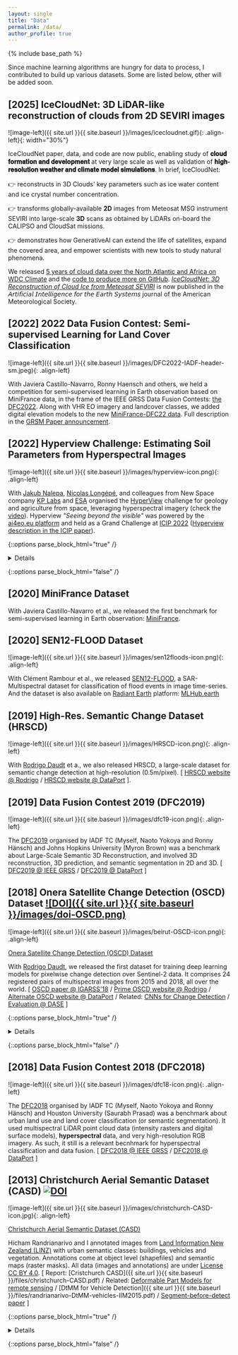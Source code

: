 ```yaml
---
layout: single
title: "Data"
permalink: /data/
author_profile: true
---
```


{% include base_path %}

Since machine learning algorithms are hungry for data to process, I contributed to build up various datasets. Some are listed below, other will be added soon.

## \[2025\] IceCloudNet: 3D LiDAR-like reconstruction of clouds from 2D SEVIRI images 

![image-left]({{ site.url }}{{ site.baseurl }}/images/icecloudnet.gif){: .align-left}{: width="30%"}

IceCloudNet paper, data, and code are now public, enabling study of **𝐜𝐥𝐨𝐮𝐝 𝐟𝐨𝐫𝐦𝐚𝐭𝐢𝐨𝐧 𝐚𝐧𝐝 𝐝𝐞𝐯𝐞𝐥𝐨𝐩𝐦𝐞𝐧𝐭** at very large scale as well as validation of **𝐡𝐢𝐠𝐡-𝐫𝐞𝐬𝐨𝐥𝐮𝐭𝐢𝐨𝐧 𝐰𝐞𝐚𝐭𝐡𝐞𝐫 𝐚𝐧𝐝 𝐜𝐥𝐢𝐦𝐚𝐭𝐞 𝐦𝐨𝐝𝐞𝐥 𝐬𝐢𝐦𝐮𝐥𝐚𝐭𝐢𝐨𝐧𝐬**. In brief, IceCloudNet:

👉 reconstructs in 3D Clouds' key parameters such as ice water content and ice crystal number concentration.

👉 transforms globally-available **2D** images from Meteosat MSG instrument SEVIRI into large-scale **3D** scans as obtained by LiDARs on-board the CALIPSO and CloudSat missions.

👉 demonstrates how GenerativeAI can extend the life of satellites, expand the covered area, and empower scientists with new tools to study natural phenomena.

We released [5 years of cloud data over the North Atlantic and Africa on WDC Climate](https://www.wdc-climate.de/ui/entry?acronym=IceCloudNet_3Drecon) and the [code to produce more on GitHub](https://github.com/tabularaza27/ice_cloud_net). 
[*IceCloudNet: 3D Reconstruction of Cloud Ice from Meteosat SEVIRI*](https://www.wdc-climate.de/ui/entry?acronym=IceCloudNet_3Drecon) is now published in the 𝘈𝘳𝘵𝘪𝘧𝘪𝘤𝘪𝘢𝘭 𝘐𝘯𝘵𝘦𝘭𝘭𝘪𝘨𝘦𝘯𝘤𝘦 𝘧𝘰𝘳 𝘵𝘩𝘦 𝘌𝘢𝘳𝘵𝘩 𝘚𝘺𝘴𝘵𝘦𝘮𝘴 journal of the American Meteorological Society.

## \[2022\] 2022 Data Fusion Contest: Semi-supervised Learning for Land Cover Classification

![image-left]({{ site.url }}{{ site.baseurl }}/images/DFC2022-IADF-header-sm.jpeg){: .align-left}

With Javiera Castillo-Navarro, Ronny Haensch and others, we held a competition for semi-supervised learning in Earth observation based on MiniFrance data, in the frame of the IEEE GRSS Data Fusion Contests: [the DFC2022](https://www.grss-ieee.org/community/technical-committees/2022-ieee-grss-data-fusion-contest-semi-supervised-learning-for-land-cover-classification/). Along with VHR EO imagery and landcover classes, we added digital elevation models to the new [MiniFrance-DFC22 data](https://ieee-dataport.org/competitions/data-fusion-contest-2022-dfc2022). Full description in the [GRSM Paper announcement](https://ieeexplore.ieee.org/document/9764835).

## \[2022\] Hyperview Challenge: Estimating Soil Parameters from Hyperspectral Images

![image-left]({{ site.url }}{{ site.baseurl }}/images/hyperview-icon.png){: .align-left}

With [Jakub Nalepa](https://www.researchgate.net/profile/Jakub-Nalepa-2), [Nicolas Longépé](), and colleagues from New Space company [KP Labs](https://kplabs.space/) and [ESA](https://www.esa.int/) organised the [HyperView](https://platform.ai4eo.eu/seeing-beyond-the-visible-permanent) challenge for geology and agriculture from space, leveraging hyperspectral imagery (check the [video](https://youtu.be/UeBbkfLJe40)). Hyperview _"Seeing beyond the visible"_  was powered by the [ai4eo.eu platform](https://ai4eo.eu/challenge/hyperview-challenge/) and held as a Grand Challenge at [ICIP 2022](https://2022.ieeeicip.org/challenges/) ([Hyperview description in the ICIP paper](https://ieeexplore.ieee.org/document/9897443)).

{::options parse_block_html="true" /}
<details>
You are free to use and/or refer to the HYPERVIEW dataset in your own research (non-commercial use): [hyperview can be found here](https://platform.ai4eo.eu/seeing-beyond-the-visible-permanent/data) and the (incomplete) [PapersWithCode entry is here](https://paperswithcode.com/dataset/hyperview). If using this dataset, please cite: **The Hyperview Challenge: Estimating Soil Parameters from Hyperspectral Images** _Nalepa et al._ IEEE ICIP Bordeaux, France, October 2022

```
@INPROCEEDINGS{9897443,
  author={Nalepa, Jakub and {Le Saux}, Bertrand and {Longépé}, Nicolas and Tulczyjew, Lukasz and Myller, Michal and Kawulok, Michal and Smykala, Krzysztof and Gumiela, Michal},
  booktitle={2022 IEEE International Conference on Image Processing (ICIP)},
  title={The Hyperview Challenge: Estimating Soil Parameters from Hyperspectral Images},
  year={2022},
  pages={4268-4272},
  doi={10.1109/ICIP46576.2022.9897443}
}
```
</details>

{::options parse_block_html="false" /}

## \[2020\] MiniFrance Dataset

With Javiera Castillo-Navarro et al., we released the first benchmark for semi-supervised learning in Earth observation: [MiniFrance](https://ieee-dataport.org/open-access/minifrance).

## \[2020\] SEN12-FLOOD Dataset

![image-left]({{ site.url }}{{ site.baseurl }}/images/sen12floods-icon.png){: .align-left}

With Clément Rambour et al., we released [SEN12-FLOOD](https://ieee-dataport.org/open-access/sen12-flood-sar-and-multispectral-dataset-flood-detection), a SAR-Multispectral dataset for classification of flood events in image time-series. And the dataset is also available on [Radiant Earth](https://www.radiant.earth/) platform: [MLHub.earth](https://mlhub.earth/data/sen12floods)

## \[2019\] High-Res. Semantic Change Dataset (HRSCD) 

![image-left]({{ site.url }}{{ site.baseurl }}/images/HRSCD-icon.png){: .align-left}

With [Rodrigo Daudt](https://rcdaudt.github.io) et a., we also released HRSCD, a large-scale dataset for semantic change detection at high-resolution (0.5m/pixel). \[ [HRSCD website @ Rodrigo](https://rcdaudt.github.io/hrscd/) / [HRSCD website @ DataPort](https://ieee-dataport.org/open-access/hrscd-high-resolution-semantic-change-detection-dataset) \].

## \[2019\] Data Fusion Contest 2019 (DFC2019)

![image-left]({{ site.url }}{{ site.baseurl }}/images/dfc19-icon.png){: .align-left}

The [DFC2019](http://www.grss-ieee.org/community/technical-committees/data-fusion/2019-ieee-grss-data-fusion-contest-data/) organised by IADF TC (Myself, Naoto Yokoya and Ronny Hänsch) and Johns Hopkins University (Myron Brown) was a benchmark about Large-Scale Semantic 3D Reconstruction, and involved 3D reconstruction, 3D prediction, and semantic segmentation in 2D and 3D. \[ [DFC2019 @ IEEE GRSS](http://www.grss-ieee.org/community/technical-committees/data-fusion/2019-ieee-grss-data-fusion-contest-data/) / [DFC2019 @ DataPort](https://ieee-dataport.org/open-access/data-fusion-contest-2019-dfc2019) \]

## \[2018\] Onera Satellite Change Detection (OSCD) Dataset  [![DOI]({{ site.url }}{{ site.baseurl }}/images/doi-OSCD.png)](http://dx.doi.org/10.21227/asqe-7s69)

![image-left]({{ site.url }}{{ site.baseurl }}/images/beirut-OSCD-icon.png){: .align-left}

[Onera Satellite Change Detection (OSCD) Dataset](https://rcdaudt.github.io/oscd/)

With [Rodrigo Daudt](https://rcdaudt.github.io), we released the first dataset for training deep learning models for pixelwise change detection over Sentinel-2 data. It comprises 24 registered pairs of multispectral images from 2015 and 2018, all over the world. \[ [OSCD paper @ IGARSS'18]() / [Prime OSCD website @ Rodrigo](https://rcdaudt.github.io/oscd/) / [Alternate OSCD website @ DataPort](https://ieee-dataport.org/open-access/oscd-onera-satellite-change-detection) / Related: [CNNs for Change Detection](https://github.com/rcdaudt/fully_convolutional_change_detection) / [Evaluation @ DASE](http://dase.grss-ieee.org/index.php) \]

{::options parse_block_html="true" /}
<details>
This dataset contains modified Copernicus data from 2015-2018. Original Copernicus Sentinel Data available from the European Space Agency ([https://sentinel.esa.int](https://sentinel.esa.int)). Change label maps are released under [Creative-Commons BY-NC-SA](https://creativecommons.org/licenses/by/4.0/). If using this dataset, please cite: **Urban Change Detection for Multispectral Earth Observation Using Convolutional Neural Networks** _R. Caye Daudt, B. Le Saux, A. Boulch, and Y. Gousseau_ IEEE IGARSS Valencia, Spain, July 2018

```
@inproceedings{daudt2018urban,
  author = { {Caye Daudt}, R. and {Le Saux}, B. and Boulch, A. and Gousseau, Y.},
  title = {Urban Change Detection for Multispectral Earth Observation Using Convolutional Neural Networks},
  booktitle = {IEEE Int. Geoscience and Remote Sensing Symposium (IGARSS)},
  address =  {Valencia, Spain},
  month = {July},
  year = {2018},
}
```
</details>

{::options parse_block_html="false" /}

## \[2018\] Data Fusion Contest 2018 (DFC2018)

![image-left]({{ site.url }}{{ site.baseurl }}/images/dfc18-icon.png){: .align-left}

The [DFC2018](http://www.classic.grss-ieee.org/community/technical-committees/data-fusion/2018-ieee-grss-data-fusion-contest/) organised by IADF TC (Myself, Naoto Yokoya and Ronny Hänsch) and Houston University (Saurabh Prasad) was a benchmark about urban land use and land cover classification (or semantic segmentation). It used multispectral LiDAR point cloud data (intensity rasters and digital surface models), **hyperspectral** data, and very high-resolution RGB imagery. As such, it still is a relevant becnhmark for hyperspectral classification and data fusion. \[ [DFC2018 @ IEEE GRSS](http://www.classic.grss-ieee.org/community/technical-committees/data-fusion/2018-ieee-grss-data-fusion-contest/) / [DFC2018 @ DataPort](https://ieee-dataport.org/open-access/2018-ieee-grss-data-fusion-challenge-%E2%80%93-fusion-multispectral-lidar-and-hyperspectral-data) \]


## \[2013\] Christchurch Aerial Semantic Dataset (CASD) [![DOI](https://zenodo.org/badge/DOI/10.5281/zenodo.3566005.svg)](https://doi.org/10.5281/zenodo.3566005)


![image-left]({{ site.url }}{{ site.baseurl }}/images/christchurch-CASD-icon.jpg){: .align-left}

[Christchurch Aerial Semantic Dataset (CASD)](https://zenodo.org/record/3566005)

Hicham Randrianarivo and I annotated images from [Land Information New Zealand (LINZ)](https://www.linz.govt.nz/land/maps/linz-topographic-maps/imagery-orthophotos/christchurch-earthquake-imagery) with urban semantic classes: buildings, vehicles and vegetation. Annotations come at object level (shapefiles) and semantic maps (raster masks). All data (images and annotations) are under [License CC BY 4.0](https://creativecommons.org/licenses/by/4.0/). \[ Report: [Cristchurch CASD]({{ site.url }}{{ site.baseurl }}/files/christchurch-CASD.pdf) / Related: [Deformable Part Models for remote sensing](http://blesaux.free.fr/papers/randrianarivo-2013-igarss-DPM.pdf) / [DtMM for Vehicle Detection]({{ site.url }}{{ site.baseurl }}/files/randrianarivo-DtMM-vehicles-IIM2015.pdf) / [Segment-before-detect paper](http://blesaux.free.fr/papers/17-RemoteSensing-Segment-before-detect-AudebertLeSauxLefevre-compressed.pdf) \]

{::options parse_block_html="true" /}
<details>
If using this dataset, please cite: **Man-made structure detection with deformable part-based models** _H. Randrianarivo, B. Le Saux, and M. Ferecatu_ IEEE IGARSS Melbourne, Australia, July 2013

```
@inproceedings{randrianarivo-13igarss-DPM,
author = {Randrianarivo, H. and {Le Saux}, B. and Ferecatu, M.},
title = {Man-made structure detection with deformable part-based models},
booktitle = {IEEE Int. Geoscience and Remote Sensing Symposium (IGARSS)},
year = {2013},
month = {July},
address = {Melbourne, Australia},
}
```
</details>

{::options parse_block_html="false" /}

